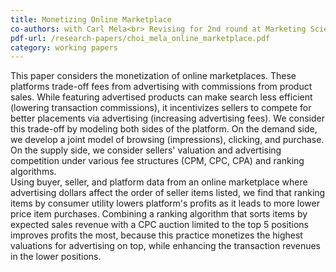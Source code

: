 ```yaml
---
title: Monetizing Online Marketplace
co-authors: with Carl Mela<br> Revising for 2nd round at Marketing Science<br> MSI Working Paper Series No. 18-112-05<br> Previously titled "Online Marketplace Advertising"
pdf-url: /research-papers/choi_mela_online_marketplace.pdf
category: working papers
---
```


This paper considers the monetization of online marketplaces. These platforms trade-off fees from advertising with commissions from product sales. While featuring advertised products can make search less efficient (lowering transaction commissions), it incentivizes sellers to compete for better placements via advertising (increasing advertising fees). We consider this trade-off by modeling both sides of the platform. On the demand side, we develop a joint model of browsing (impressions), clicking, and purchase. On the supply side, we consider sellers' valuation and advertising competition under various fee structures (CPM, CPC, CPA) and ranking algorithms.<br>
Using buyer, seller, and platform data from an online marketplace where advertising dollars affect the order of seller items listed, we find that ranking items by consumer utility lowers platform's profits as it leads to more lower price item purchases. Combining a ranking algorithm that sorts items by expected sales revenue with a CPC auction limited to the top 5 positions improves profits the most, because this practice monetizes the highest valuations for advertising on top, while enhancing the transaction revenues in the lower positions.


